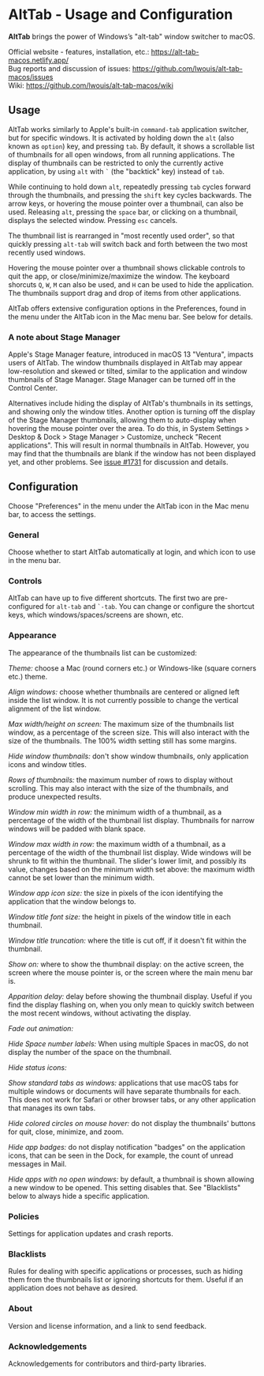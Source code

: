 # AltTab - Usage and Configuration

**AltTab** brings the power of Windows’s "alt-tab" window switcher to macOS.

Official website - features, installation, etc.: https://alt-tab-macos.netlify.app/  
Bug reports and discussion of issues: https://github.com/lwouis/alt-tab-macos/issues  
Wiki: https://github.com/lwouis/alt-tab-macos/wiki

## Usage

AltTab works similarly to Apple's built-in `command-tab` application switcher, but for specific windows. It is activated by holding down the `alt` (also known as `option`) key, and pressing `tab`. By default, it shows a scrollable list of thumbnails for all open windows, from all running applications. The display of thumbnails can be restricted to only the currently active application, by using `alt` with `` ` `` (the "backtick" key) instead of `tab`.

While continuing to hold down `alt`, repeatedly pressing `tab` cycles forward through the thumbnails, and pressing the `shift` key cycles backwards. The arrow keys, or hovering the mouse pointer over a thumbnail, can also be used. Releasing `alt`, pressing the `space` bar, or clicking on a thumbnail, displays the selected window. Pressing `esc` cancels. 

The thumbnail list is rearranged in "most recently used order", so that quickly pressing `alt-tab` will switch back and forth between the two most recently used windows. 

Hovering the mouse pointer over a thumbnail shows clickable controls to quit the app, or close/minimize/maximize the window. The keyboard shorcuts `Q`, `W`, `M` can also be used, and `H` can be used to hide the application. The thumbnails support drag and drop of items from other applications.

AltTab offers extensive configuration options in the Preferences, found in the menu under the AltTab icon in the Mac menu bar. See below for details.

### A note about Stage Manager

Apple's Stage Manager feature, introduced in macOS 13 "Ventura", impacts users of AltTab. The window thumbnails displayed in AltTab may appear 
low-resolution and skewed or tilted, similar to the application and window thumbnails of Stage Manager. Stage Manager can be turned off in the Control Center.

Alternatives include hiding the display of AltTab's thumbnails in its settings, and showing only the window titles. Another option is turning off the display of the Stage Manager thumbnails, allowing them to auto-display when hovering the mouse pointer over the area. To do this, in System Settings > Desktop & Dock > Stage Manager > Customize, uncheck "Recent applications". This will result in normal thumbnails in AltTab. However, you may find that the thumbnails are blank if the window has not been displayed yet, and other problems. See [issue #1731](https://github.com/lwouis/alt-tab-macos/issues/1731) for discussion and details.

## Configuration

Choose "Preferences" in the menu under the AltTab icon in the Mac menu bar, to access the settings.

### General

Choose whether to start AltTab automatically at login, and which icon to use in the menu bar.

### Controls

AltTab can have up to five different shortcuts. The first two are pre-configured for `alt-tab` and `` `-tab ``. You can change or configure the shortcut keys, which windows/spaces/screens are shown, etc.

### Appearance

The appearance of the thumbnails list can be customized:

_Theme:_ choose a Mac (round corners etc.) or Windows-like (square corners etc.) theme.

_Align windows:_ choose whether thumbnails are centered or aligned left inside the list window. It is not currently possible to change the vertical alignment of the list window.

_Max width/height on screen:_ The maximum size of the thumbnails list window, as a percentage of the screen size. This will also interact with the size of the thumbnails. The 100% width setting still has some margins.

_Hide window thumbnails:_ don't show window thumbnails, only application icons and window titles.

_Rows of thumbnails:_ the maximum number of rows to display without scrolling. This may also interact with the size of the thumbnails, and produce unexpected results.

_Window min width in row:_ the minimum width of a thumbnail, as a percentage of the width of the thumbnail list display. Thumbnails for narrow windows will be padded with blank space.

_Window max width in row:_ the maximum width of a thumbnail, as a percentage of the width of the thumbnail list display. Wide windows will be shrunk to fit within the thumbnail. The slider's lower limit, and possibly its value, changes based on the minimum width set above: the maximum width cannot be set lower than the minimum width.

_Window app icon size:_ the size in pixels of the icon identifying the application that the window belongs to.

_Window title font size:_ the height in pixels of the window title in each thumbnail.

_Window title truncation:_ where the title is cut off, if it doesn't fit within the thumbnail.

_Show on:_ where to show the thumbnail display: on the active screen, the screen where the mouse pointer is, or the screen where the main menu bar is.

_Apparition delay:_ delay before showing the thumbnail display. Useful if you find the display flashing on, when you only mean to quickly switch between the most recent windows, without activating the display.

_Fade out animation:_

_Hide Space number labels:_ When using multiple Spaces in macOS, do not display the number of the space on the thumbnail.

_Hide status icons:_

_Show standard tabs as windows:_ applications that use macOS tabs for multiple windows or documents will have separate thumbnails for each. This does not work for Safari or other browser tabs, or any other application that manages its own tabs.

_Hide colored circles on mouse hover:_ do not display the thumbnails' buttons for quit, close, minimize, and zoom.

_Hide app badges:_ do not display notification "badges" on the application icons, that can be seen in the Dock, for example, the count of unread messages in Mail.

_Hide apps with no open windows:_ by default, a thumbnail is shown allowing a new window to be opened. This setting disables that. See "Blacklists" below to always hide a specific application.

### Policies

Settings for application updates and crash reports.

### Blacklists

Rules for dealing with specific applications or processes, such as hiding them from the thumbnails list or ignoring shortcuts for them. Useful if an application does not behave as desired.

### About

Version and license information, and a link to send feedback.

### Acknowledgements

Acknowledgements for contributors and third-party libraries.

